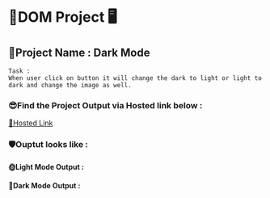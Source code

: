 # 🚀DOM Project 🖥️
## 🎯Project Name : Dark Mode 

```
Task : 
When user click on button it will change the dark to light or light to dark and change the image as well.

```
### 😎Find the Project Output via Hosted link below :
[🎯Hosted Link](https://abhinandan411.github.io/Fs-18-Assignments/JavaScript/Dark%20Mode/index.html)

### 🛡️Ouptut looks like :

#### 🌞Light Mode Output :



#### 🌚Dark Mode Output :

